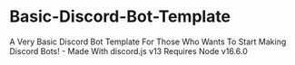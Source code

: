 # Basic-Discord-Bot-Template
A Very Basic Discord Bot Template For Those Who Wants To Start Making Discord Bots! - Made With discord.js v13 Requires Node v16.6.0
